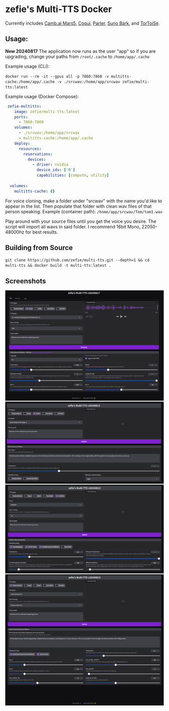# zefie's Multi-TTS Docker

Currently includes 
[Camb.ai Mars5](https://github.com/Camb-ai/MARS5-TTS/), [Coqui](https://github.com/coqui-ai/TTS), [Parler](https://github.com/huggingface/parler-tts), [Suno Bark](https://github.com/suno-ai/bark), and [TorToiSe](https://github.com/neonbjb/tortoise-tts).

## Usage:

**New 20240817** The application now runs as the user "app" so if you are upgrading, change your paths from `/root/.cache` to `/home/app/.cache`

Example usage (CLI):

`docker run --rm -it --gpus all -p 7860:7860 -v multitts-cache:/home/app/.cache -v ./srcwav:/home/app/srcwav zefie/multi-tts:latest`

Example usage (Docker Compose):
```yaml
 zefie-multitts:
    image: zefie/multi-tts:latest
    ports:
      - 7860:7860
    volumes:
      - ./srcwav:/home/app/srcwav
      - multitts-cache:/home/app/.cache
    deploy:
      resources:
        reservations:
          devices:
            - driver: nvidia
              device_ids: ['0']
              capabilities: [compute, utility]

  volumes:
    multitts-cache: {} 
```

For voice cloning, make a folder under "srcwav" with the name you'd like to appear in the list. Then populate that folder with clean wav files of that person speaking. Example (container path): `/home/app/srcwav/Tom/tom1.wav`

Play around with your source files until you get the voice you desire. The script will import all wavs in said folder. I recommend 16bit Mono, 22050-48000hz for best results.

## Building from Source
`git clone https://github.com/zefie/multi-tts.git --depth=1 && cd multi-tts && docker build -t multi-tts:latest .`

## Screenshots
![Coqui](https://github.com/zefie/multi-tts/blob/main/screenshots/20240817_coqui.png?raw=true)
![Parler](https://github.com/zefie/multi-tts/blob/main/screenshots/20240813_parler.png?raw=true)
![TorToiSe](https://github.com/zefie/multi-tts/blob/main/screenshots/20240813_tortoise.png?raw=true)
![Camb.ai Mars5](https://github.com/zefie/multi-tts/blob/main/screenshots/20240813_mars5.png?raw=true)
